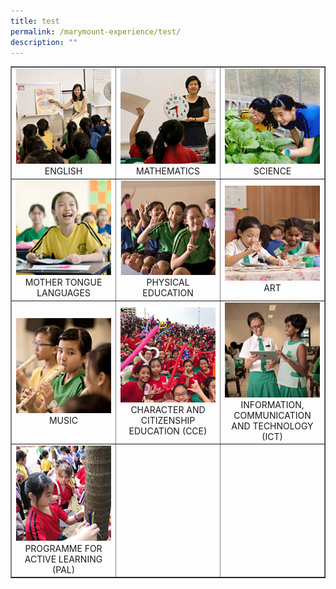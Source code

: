 ```yaml
---
title: test
permalink: /marymount-experience/test/
description: ""
---
```

<table style="border-collapse: collapse; width: 100%;" border="1">
	<tbody>
		<tr>
			<td style="width: 33.3333%; text-align: center;">
				<a href="/marymount-experience/curriculum/english">
					<img src="/images/c1.jpg">
					</a>ENGLISH
				</td>
				<td style="width: 33.3333%; text-align: center;">
					<a href="/marymount-experience/curriculum/mathematics">
						<img src="images/c2.jpg">
						</a>MATHEMATICS
					</td>
					<td style="width: 33.3333%; text-align: center;">
						<a href="/marymount-experience/curriculum/science">
							<img src="images/c3.jpg">
							</a>SCIENCE
						</td>
					</tr>
					<tr>
						<td style="width: 33.3333%; text-align: center;">
							<a href="/marymount-experience/curriculum/mother-tongue-languages">
								<img src="images/c4.jpg">
								</a>MOTHER TONGUE LANGUAGES
							</td>
							<td style="width: 33.3333%; text-align: center;">
								<a href="/marymount-experience/curriculum/physical-education">
									<img src="images/c5.jpg">
									</a>PHYSICAL EDUCATION
								</td>
								<td style="width: 33.3333%; text-align: center;">
									<a href="/marymount-experience/curriculum/aesthetics-art">
										<img src="images/c6.jpg">
										</a>ART
									</td>
								</tr>
								<tr>
									<td style="width: 33.3333%; text-align: center;">
										<a href="/marymount-experience/curriculum/aesthetics-music">
											<img src="images/c7.jpg">
											</a>MUSIC
										</td>
										<td style="width: 33.3333%; text-align: center;">
											<a href="/marymount-experience/curriculum/character-and-citizenship-education-cce">
												<img src="images/c8.jpg">
												</a>CHARACTER AND CITIZENSHIP EDUCATION (CCE)
											</td>
											<td style="width: 33.3333%; text-align: center;">
												<a href="/marymount-experience/curriculum/information-communication-and-technology-ict">
													<img src="images/c9.jpg">
													</a>INFORMATION, COMMUNICATION AND TECHNOLOGY (ICT)
												</td>
											</tr>
											<tr>
												<td style="width: 33.3333%; text-align: center;">
													<a href="/marymount-experience/curriculum/programme-for-active-learning-pal">
														<img src="images/c0.jpg">
														</a>PROGRAMME FOR ACTIVE LEARNING (PAL)
													</td>
													<td style="width: 33.3333%; text-align: center;">&nbsp;</td>
													<td style="width: 33.3333%; text-align: center;">&nbsp;</td>
												</tr>
											</tbody>
										</table>